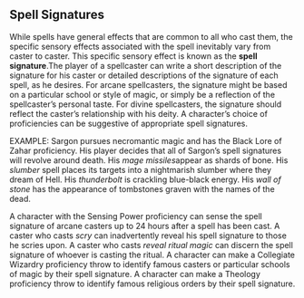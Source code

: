 ## Spell Signatures

While spells have general effects that are common to all who cast them, the specific sensory effects associated with the spell inevitably vary from caster to caster. This specific sensory effect is known as the **spell signature**.The player of a spellcaster can write a short description of the signature for his caster or detailed descriptions of the signature of each spell, as he desires. For arcane spellcasters, the signature might be based on a particular school or style of magic, or simply be a reflection of the spellcaster’s personal taste. For divine spellcasters, the signature should reflect the caster’s relationship with his deity. A character’s choice of proficiencies can be suggestive of appropriate spell signatures.

EXAMPLE: Sargon pursues necromantic magic and has the Black Lore of Zahar proficiency. His player decides that all of Sargon’s spell signatures will revolve around death. His *mage missiles*appear as shards of bone. His *slumber* spell places its targets into a nightmarish slumber where they dream of Hell. His *thunderbolt* is crackling blue-black energy. His *wall of stone* has the appearance of tombstones graven with the names of the dead.

A character with the Sensing Power proficiency can sense the spell signature of arcane casters up to 24 hours after a spell has been cast. A caster who casts *scry* can inadvertently reveal his spell signature to those he scries upon. A caster who casts *reveal ritual magic* can discern the spell signature of whoever is casting the ritual. A character can make a Collegiate Wizardry proficiency throw to identify famous casters or particular schools of magic by their spell signature. A character can make a Theology proficiency throw to identify famous religious orders by their spell signature.
